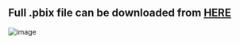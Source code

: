 ## Full .pbix file can be downloaded from [HERE]()

![image](https://user-images.githubusercontent.com/128359060/232868295-03d71482-039d-4cae-9eb7-9d63a123bd2e.png)
